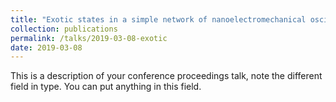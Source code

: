 ```yaml
---
title: "Exotic states in a simple network of nanoelectromechanical oscillators"
collection: publications
permalink: /talks/2019-03-08-exotic
date: 2019-03-08
---
```


This is a description of your conference proceedings talk, note the different field in type. You can put anything in this field.
